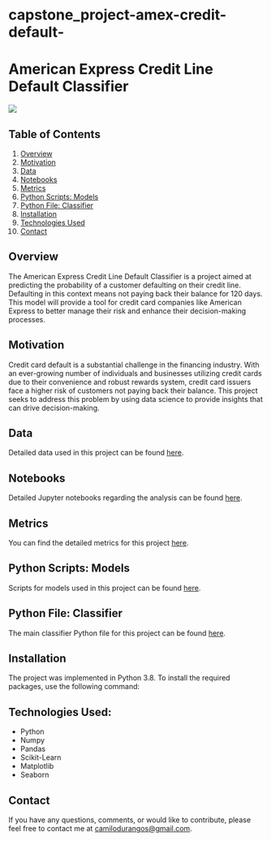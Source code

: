# capstone_project-amex-credit-default-
# American Express Credit Line Default Classifier
[![](https://img.shields.io/badge/Python-3.8-blue)](#) 

## Table of Contents
1. [Overview](#overview)
2. [Motivation](#motivation)
3. [Data](#data)
4. [Notebooks](#notebooks)
5. [Metrics](#metrics)
6. [Python Scripts: Models](#python-scripts-models)
7. [Python File: Classifier](#python-file-classifier)
8. [Installation](#installation)
9. [Technologies Used](#technologies-used)
10. [Contact](#contact)

## Overview
The American Express Credit Line Default Classifier is a project aimed at predicting the probability of a customer defaulting on their credit line. Defaulting in this context means not paying back their balance for 120 days. This model will provide a tool for credit card companies like American Express to better manage their risk and enhance their decision-making processes.

## Motivation
Credit card default is a substantial challenge in the financing industry. With an ever-growing number of individuals and businesses utilizing credit cards due to their convenience and robust rewards system, credit card issuers face a higher risk of customers not paying back their balance. This project seeks to address this problem by using data science to provide insights that can drive decision-making.

## Data
Detailed data used in this project can be found [here](./data/).

## Notebooks
Detailed Jupyter notebooks regarding the analysis can be found [here](./notebooks/).

## Metrics
You can find the detailed metrics for this project [here](./metrics/).

## Python Scripts: Models
Scripts for models used in this project can be found [here](./scripts/models.py/).

## Python File: Classifier
The main classifier Python file for this project can be found [here](./scripts/classifier.py).

## Installation
The project was implemented in Python 3.8. To install the required packages, use the following command:


## Technologies Used:
- Python
- Numpy
- Pandas
- Scikit-Learn
- Matplotlib
- Seaborn

## Contact
If you have any questions, comments, or would like to contribute, please feel free to contact me at camilodurangos@gmail.com.
